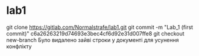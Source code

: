 # lab1


git clone https://gitlab.com/Normalstrafe/lab1.git
git commit -m "Lab_1 (first commit)" c6a26263219d74693e3bec4cf6d92e31d007ffe8
git checkout new-branch
Було видалено зайві строки у документі для усунення конфлікту